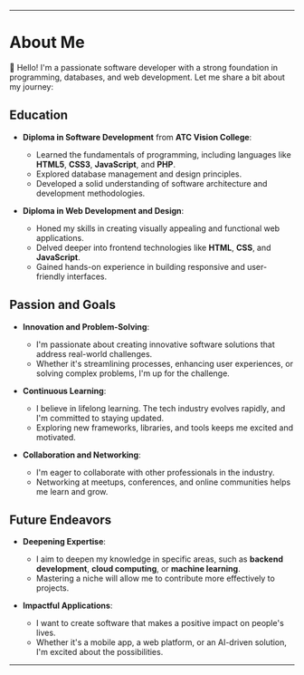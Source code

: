 
---

# About Me

👋 Hello! I'm a passionate software developer with a strong foundation in programming, databases, and web development. Let me share a bit about my journey:

## Education

- **Diploma in Software Development** from **ATC Vision College**:
  - Learned the fundamentals of programming, including languages like **HTML5**, **CSS3**, **JavaScript**, and **PHP**.
  - Explored database management and design principles.
  - Developed a solid understanding of software architecture and development methodologies.

- **Diploma in Web Development and Design**:
  - Honed my skills in creating visually appealing and functional web applications.
  - Delved deeper into frontend technologies like **HTML**, **CSS**, and **JavaScript**.
  - Gained hands-on experience in building responsive and user-friendly interfaces.

## Passion and Goals

- **Innovation and Problem-Solving**:
  - I'm passionate about creating innovative software solutions that address real-world challenges.
  - Whether it's streamlining processes, enhancing user experiences, or solving complex problems, I'm up for the challenge.

- **Continuous Learning**:
  - I believe in lifelong learning. The tech industry evolves rapidly, and I'm committed to staying updated.
  - Exploring new frameworks, libraries, and tools keeps me excited and motivated.

- **Collaboration and Networking**:
  - I'm eager to collaborate with other professionals in the industry.
  - Networking at meetups, conferences, and online communities helps me learn and grow.

## Future Endeavors

- **Deepening Expertise**:
  - I aim to deepen my knowledge in specific areas, such as **backend development**, **cloud computing**, or **machine learning**.
  - Mastering a niche will allow me to contribute more effectively to projects.

- **Impactful Applications**:
  - I want to create software that makes a positive impact on people's lives.
  - Whether it's a mobile app, a web platform, or an AI-driven solution, I'm excited about the possibilities.

---

